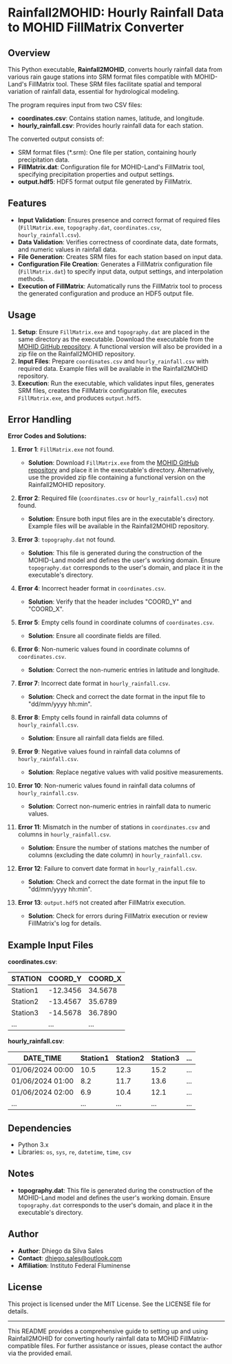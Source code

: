 # Rainfall2MOHID: Hourly Rainfall Data to MOHID FillMatrix Converter

## Overview

This Python executable, **Rainfall2MOHID**, converts hourly rainfall data from various rain gauge stations into SRM format files compatible with MOHID-Land's FillMatrix tool. These SRM files facilitate spatial and temporal variation of rainfall data, essential for hydrological modeling.

The program requires input from two CSV files:
- **coordinates.csv**: Contains station names, latitude, and longitude.
- **hourly_rainfall.csv**: Provides hourly rainfall data for each station.

The converted output consists of:
- SRM format files (*.srm): One file per station, containing hourly precipitation data.
- **FillMatrix.dat**: Configuration file for MOHID-Land's FillMatrix tool, specifying precipitation properties and output settings.
- **output.hdf5**: HDF5 format output file generated by FillMatrix.

## Features

- **Input Validation**: Ensures presence and correct format of required files (`FillMatrix.exe`, `topography.dat`, `coordinates.csv`, `hourly_rainfall.csv`).
- **Data Validation**: Verifies correctness of coordinate data, date formats, and numeric values in rainfall data.
- **File Generation**: Creates SRM files for each station based on input data.
- **Configuration File Creation**: Generates a FillMatrix configuration file (`FillMatrix.dat`) to specify input data, output settings, and interpolation methods.
- **Execution of FillMatrix**: Automatically runs the FillMatrix tool to process the generated configuration and produce an HDF5 output file.

## Usage

1. **Setup**: Ensure `FillMatrix.exe` and `topography.dat` are placed in the same directory as the executable. Download the executable from the [MOHID GitHub repository](https://github.com/Mohid-Water-Modelling-System/Mohid/tree/master/Software/FillMatrix). A functional version will also be provided in a zip file on the Rainfall2MOHID repository.
2. **Input Files**: Prepare `coordinates.csv` and `hourly_rainfall.csv` with required data. Example files will be available in the Rainfall2MOHID repository.
3. **Execution**: Run the executable, which validates input files, generates SRM files, creates the FillMatrix configuration file, executes `FillMatrix.exe`, and produces `output.hdf5`.

## Error Handling

**Error Codes and Solutions:**

1. **Error 1**: `FillMatrix.exe` not found.
   - **Solution**: Download `FillMatrix.exe` from the [MOHID GitHub repository](https://github.com/Mohid-Water-Modelling-System/Mohid/tree/master/Software/FillMatrix) and place it in the executable's directory. Alternatively, use the provided zip file containing a functional version on the Rainfall2MOHID repository.

2. **Error 2**: Required file (`coordinates.csv` or `hourly_rainfall.csv`) not found.
   - **Solution**: Ensure both input files are in the executable's directory. Example files will be available in the Rainfall2MOHID repository.

3. **Error 3**: `topography.dat` not found.
   - **Solution**: This file is generated during the construction of the MOHID-Land model and defines the user's working domain. Ensure `topography.dat` corresponds to the user's domain, and place it in the executable's directory.

4. **Error 4**: Incorrect header format in `coordinates.csv`.
   - **Solution**: Verify that the header includes "COORD_Y" and "COORD_X".

5. **Error 5**: Empty cells found in coordinate columns of `coordinates.csv`.
   - **Solution**: Ensure all coordinate fields are filled.

6. **Error 6**: Non-numeric values found in coordinate columns of `coordinates.csv`.
   - **Solution**: Correct the non-numeric entries in latitude and longitude.

7. **Error 7**: Incorrect date format in `hourly_rainfall.csv`.
   - **Solution**: Check and correct the date format in the input file to "dd/mm/yyyy hh:min".

8. **Error 8**: Empty cells found in rainfall data columns of `hourly_rainfall.csv`.
   - **Solution**: Ensure all rainfall data fields are filled.

9. **Error 9**: Negative values found in rainfall data columns of `hourly_rainfall.csv`.
   - **Solution**: Replace negative values with valid positive measurements.

10. **Error 10**: Non-numeric values found in rainfall data columns of `hourly_rainfall.csv`.
    - **Solution**: Correct non-numeric entries in rainfall data to numeric values.

11. **Error 11**: Mismatch in the number of stations in `coordinates.csv` and columns in `hourly_rainfall.csv`.
    - **Solution**: Ensure the number of stations matches the number of columns (excluding the date column) in `hourly_rainfall.csv`.

12. **Error 12**: Failure to convert date format in `hourly_rainfall.csv`.
    - **Solution**: Check and correct the date format in the input file to "dd/mm/yyyy hh:min".

13. **Error 13**: `output.hdf5` not created after FillMatrix execution.
    - **Solution**: Check for errors during FillMatrix execution or review FillMatrix's log for details.

## Example Input Files

**coordinates.csv**:

| STATION | COORD_Y  | COORD_X  |
|---------|----------|----------|
| Station1 | -12.3456 | 34.5678  |
| Station2 | -13.4567 | 35.6789  |
| Station3 | -14.5678 | 36.7890  |
| ...     | ...      | ...      |

**hourly_rainfall.csv**:

| DATE_TIME          | Station1 | Station2 | Station3 | ...     |
|--------------------|----------|----------|----------|---------|
| 01/06/2024 00:00   | 10.5     | 12.3     | 15.2     | ...     |
| 01/06/2024 01:00   | 8.2      | 11.7     | 13.6     | ...     |
| 01/06/2024 02:00   | 6.9      | 10.4     | 12.1     | ...     |
| ...                | ...      | ...      | ...      | ...     |

## Dependencies

- Python 3.x
- Libraries: `os`, `sys`, `re`, `datetime`, `time`, `csv`

## Notes

- **topography.dat**: This file is generated during the construction of the MOHID-Land model and defines the user's working domain. Ensure `topography.dat` corresponds to the user's domain, and place it in the executable's directory.

## Author

- **Author**: Dhiego da Silva Sales
- **Contact**: dhiego.sales@outlook.com
- **Affiliation**: Instituto Federal Fluminense

## License

This project is licensed under the MIT License. See the LICENSE file for details.

---

This README provides a comprehensive guide to setting up and using Rainfall2MOHID for converting hourly rainfall data to MOHID FillMatrix-compatible files. For further assistance or issues, please contact the author via the provided email.

